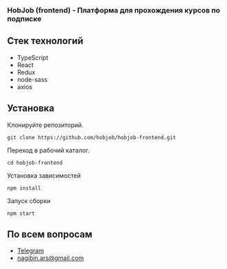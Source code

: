 ### HobJob (frontend) - Платформа для прохождения курсов по подписке

## Стек технологий

-	TypeScript
-   React
-   Redux
-   node-sass
-   axios

## Установка

Клонируйте репозиторий.

```
git clone https://github.com/hobjob/hobjob-frontend.git
```

Переход в рабочий каталог.

```
cd hobjob-frontend
```

Установка зависимостей

```
npm install
```

Запуск сборки

```
npm start
```

## По всем вопросам

-   [Telegram](https://t.me/nagibinarseniy)
-   nagibin.ars@gmail.com

